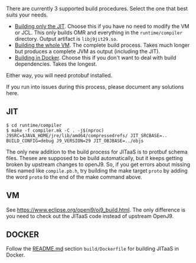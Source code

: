 There are currently 3 supported build procedures. Select the one that best suits your needs.

- [Building only the JIT](#jit). Choose this if you have no need to modify the VM or JCL. This only builds OMR and everything in the `runtime/compiler` directory. Output artifact is `libj9jit29.so`.
- [Building the whole VM](#vm). The complete build process. Takes much longer but produces a complete JVM as output (including the JIT).
- [Building in Docker](#docker). Choose this if you don't want to deal with build dependencies. Takes the longest.

Either way, you will need protobuf installed.

If you run into issues during this process, please document any solutions here.

## JIT

```
$ cd runtime/compiler
$ make -f compiler.mk -C . -j$(nproc) J9SRC=$JAVA_HOME/jre/lib/amd64/compressedrefs/ JIT_SRCBASE=.. BUILD_CONFIG=debug J9_VERSION=29 JIT_OBJBASE=../objs

```

The only new addition to the build process for JITaaS is to protbuf schema files. Thesee are supposed to be build automatically, but it keeps getting broken by upstream changes to openJ9. So, if you get errors about missing files named like `compile.pb.h`, try building the make target `proto` by adding the word `proto` to the end of the make command above.

## VM

See https://www.eclipse.org/openj9/oj9_build.html. The only difference is you need to check out the JITaaS code instead of upstream OpenJ9.


## DOCKER

Follow the [README.md](https://github.ibm.com/runtimes/Jaas_tr.open/blob/milestone_8/buildenv/docker/jitaas/jdk8/x86_64/ubuntu18/README.md) section `build/Dockerfile` for building JITaaS in Docker.
